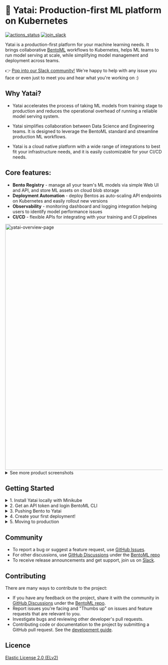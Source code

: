 # 🦄️ Yatai: Production-first ML platform on Kubernetes

[![actions_status](https://github.com/bentoml/yatai/workflows/CICD/badge.svg)](https://github.com/bentoml/yatai/actions)
[![join_slack](https://badgen.net/badge/Join/BentoML%20Slack/cyan?icon=slack)](https://join.slack.bentoml.org)

Yatai is a production-first platform for your machine learning needs. It brings collaborative [BentoML](https://github.com/bentoml) workflows to Kubernetes, helps ML teams to run model serving at scale, while simplifying model management and deployment across teams. 

👉 [Pop into our Slack community!](https://l.linklyhq.com/l/ktPW) We're happy to help with any issue you face or even just to meet you and hear what you're working on :)

## Why Yatai?

* Yatai accelerates the process of taking ML models from training stage to production and reduces the operational overhead of running a reliable model serving system.

* Yatai simplifies collaboration between Data Science and Engineering teams. It is designed to leverage the BentoML standard and streamline production ML workflows.

* Yatai is a cloud native platform with a wide range of integrations to best fit your infrastructure needs, and it is easily customizable for your CI/CD needs.


## Core features:

* **Bento Registry** - manage all your team's ML models via simple Web UI and API, and store ML assets on cloud blob storage
* **Deployment Automation** - deploy Bentos as auto-scaling API endpoints on Kubernetes and easily rollout new versions
* **Observability** - monitoring dashboard and logging integration helping users to identify model performance issues
* **CI/CD** - flexible APIs for integrating with your training and CI pipelines


<img width="785" alt="yatai-overview-page" src="https://user-images.githubusercontent.com/489344/151455964-4fe30eb7-f000-43cc-8a5f-807ee450b8b6.png">

<details>
  <summary>See more product screenshots</summary>
  <img width="785" alt="yatai-deployment-creation" src="https://user-images.githubusercontent.com/489344/151456002-d4e9f84d-8a71-4bf9-bde7-f94a74abbf3f.png">
  <img width="785" alt="yatai-bento-repos" src="https://user-images.githubusercontent.com/489344/151456379-da255519-274d-41de-a1b9-a347be279230.png">
  <img width="785" alt="yatai-model-detail" src="https://user-images.githubusercontent.com/489344/151456021-360a6d6e-acb8-494b-9f6b-868ef9d13bce.png">
  <img width="785" alt="yatai-cluster-components" src="https://user-images.githubusercontent.com/489344/151456017-abf0c77a-ba8a-43e5-8949-901ef4a8074a.png">
  <img width="785" alt="yatai-deployment-details" src="https://user-images.githubusercontent.com/489344/151456024-151c275d-b33e-480e-be34-dadab5b01915.png">
  <img width="785" alt="yatai-activities" src="https://user-images.githubusercontent.com/489344/151456011-69c283bc-7382-4b30-bfbf-2686e2abdc0f.png">
</details>


## Getting Started

<details>
  <summary>1. Install Yatai locally with Minikube</summary>
    
   * Prerequisites:
     * Install latest minikube: https://minikube.sigs.k8s.io/docs/start/
     * Install latest Helm: https://helm.sh/docs/intro/install/
   * Start a minikube Kubernetes cluster: `minikube start --cpus 4 --memory 4096`
   * Enable ingress controller: `minikube addons enable ingress`
   * Install Yatai Helm Chart:
     ```bash
     helm repo add yatai https://bentoml.github.io/yatai-chart
     helm repo update
     helm install yatai yatai/yatai -n yatai-system --create-namespace
     ```
   * [Verify installation](./docs/admin-guide.md#verify-installation)
   * You can access the Yatai Web UI: http://${Yatai URL}/setup?token=<token>. You can find the Yatai URL link and the token again using `helm get notes yatai -n yatai-system` command.
</details>

    
<details>
  <summary>2. Get an API token and login BentoML CLI</summary>
    
  * Create a new API token in Yatai web UI: http://${Yatai URL}/api_tokens
  * Copy login command upon token creation and run as shell command, e.g.: 
    ```bash
    bentoml yatai login --api-token {YOUR_TOKEN_GOES_HERE} --endpoint http://yatai.127.0.0.1.sslip.io
    ```
</details>

<details>
  <summary>3. Pushing Bento to Yatai</summary>
    
  * Train a sample ML model and build a Bento using code from the [BentoML Quickstart Project](https://github.com/bentoml/gallery/tree/main/quickstart):
    ```bash
    git clone https://github.com/bentoml/gallery.git && cd ./gallery/quickstart
    pip install -r ./requirements.txt
    python train.py
    bentoml build
    ```
  * Push your newly built Bento to Yatai:
    ```bash
    bentoml push iris_classifier:latest
    ```
</details>

    
<details>
  <summary>4. Create your first deployment!</summary>
    
  * A Bento Deployment can be created via Web UI or via kubectl command:

    * Deploy via Web UI
        * Go to deployments page: http://yatai.127.0.0.1.sslip.io/deployments
        * Click `Create` button and follow instructions on UI

    * Deploy directly via `kubectl` command:
        * Define your Bento deployment in a `my_deployment.yaml` file:
          ```yaml
            apiVersion: serving.yatai.ai/v1alpha2
            kind: BentoDeployment
            metadata:
              name: my-bento-deployment
              namespace: my-namespace
            spec:
              bento_tag: iris_classifier:3oevmqfvnkvwvuqj
              ingress:
                enabled: true
              resources:
                limits:
                    cpu: "500m"
                    memory: "512m"
                requests:
                    cpu: "250m"
                    memory: "128m"
              autoscaling:
                max_replicas: 10
                min_replicas: 2
              runners:
              - name: iris_clf
                resources:
                  limits:
                    cpu: "1000m"
                    memory: "1Gi"
                  requests:
                    cpu: "500m"
                    memory: "512m"
                  autoscaling:
                    max_replicas: 4
                    min_replicas: 1
          ```
        * Apply the deployment to your minikube cluster
          ```bash
          kubectl apply -f my_deployment.yaml
          ```

  * Monitor deployment process on Web UI and test out endpoint when deployment created
    ```bash
    curl \                                                                                                                                                      
        -X POST \
        -H "content-type: application/json" \
        --data "[[5, 4, 3, 2]]" \
        https://demo-default-yatai-127-0-0-1.apps.yatai.dev/classify
    ```
</details>
    
<details>
  <summary>5. Moving to production</summary>
    
  * See [Administrator's Guide](https://github.com/bentoml/yatai/blob/main/docs/admin-guide.md) for a comprehensive overview for deploying and configuring Yatai for production use.
</details>


## Community

- To report a bug or suggest a feature request, use [GitHub Issues](https://github.com/bentoml/yatai/issues/new/choose).
- For other discussions, use [GitHub Discussions](https://github.com/bentoml/BentoML/discussions) under the [BentoML repo](https://github.com/bentoml/BentoML/)
- To receive release announcements and get support, join us on [Slack](https://join.slack.bentoml.org).


## Contributing

There are many ways to contribute to the project:

- If you have any feedback on the project, share it with the community in [GitHub Discussions](https://github.com/bentoml/BentoML/discussions) under the [BentoML repo](https://github.com/bentoml/BentoML/).
- Report issues you're facing and "Thumbs up" on issues and feature requests that are relevant to you.
- Investigate bugs and reviewing other developer's pull requests.
- Contributing code or documentation to the project by submitting a GitHub pull request. See the [development guide](https://github.com/bentoml/yatai/blob/main/DEVELOPMENT.md).


## Licence

[Elastic License 2.0 (ELv2)](https://github.com/bentoml/yatai/blob/main/LICENSE.md)
